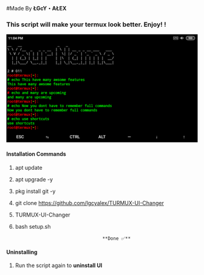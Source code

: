  #Made By **ŁGcY・AŁEX**
### This script will make your termux look better. Enjoy! ! 
![logo](logo.png)
#### Installation Commands


1.  apt update


2. apt upgrade -y


3.  pkg install git -y


4.  git clone https://github.com/lgcyalex/TURMUX-UI-Changer

5.  TURMUX-UI-Changer

6.  bash setup.sh

                                        **Done ✅**


#### Uninstalling
1. Run the script again to **uninstall UI**
